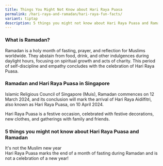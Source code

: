 ```yaml
---
title: Things You Might Not Know about Hari Raya Puasa
permalink: /hari-raya-and-ramadan/hari-raya-fun-facts/
variant: tiptap
description: 5 things you might not know about Hari Raya Puasa and Ramadan
---
```

<h3>What is Ramadan?</h3>
<p>Ramadan is a holy month of fasting, prayer, and reflection for Muslims
worldwide. They abstain from food, drink, and other indulgences during
daylight hours, focusing on spiritual growth and acts of charity. This
period of self-discipline and empathy concludes with the celebration of
Hari Raya Puasa.</p>
<h3>Ramadan and Hari Raya Puasa in Singapore</h3>
<p>Islamic Religious Council of Singapore (Muis), Ramadan commences on 12
March 2024, and its conclusion will mark the arrival of Hari Raya Aidilfitri,
also known as Hari Raya Puasa, on 10 April 2024.</p>
<p>Hari Raya Puasa is a festive occasion, celebrated with festive decorations,
new clothes, and gatherings with family and friends.</p>
<h3>5 things you might not know about Hari Raya Puasa and Ramadan</h3>
<p>It's not the Muslim new year
<br>Hari Raya Puasa marks the end of a month of fasting during Ramadan and
is not a celebration of a new year!</p>
<p></p>